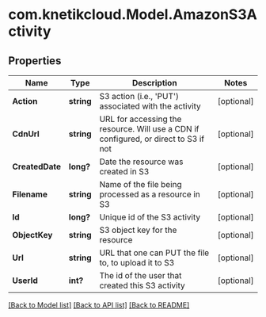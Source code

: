 # com.knetikcloud.Model.AmazonS3Activity
## Properties

Name | Type | Description | Notes
------------ | ------------- | ------------- | -------------
**Action** | **string** | S3 action (i.e., &#39;PUT&#39;) associated with the activity | [optional] 
**CdnUrl** | **string** | URL for accessing the resource. Will use a CDN if configured, or direct to S3 if not | [optional] 
**CreatedDate** | **long?** | Date the resource was created in S3 | [optional] 
**Filename** | **string** | Name of the file being processed as a resource in S3 | [optional] 
**Id** | **long?** | Unique id of the S3 activity | [optional] 
**ObjectKey** | **string** | S3 object key for the resource | [optional] 
**Url** | **string** | URL that one can PUT the file to, to upload it to S3 | [optional] 
**UserId** | **int?** | The id of the user that created this S3 activity | [optional] 

[[Back to Model list]](../README.md#documentation-for-models) [[Back to API list]](../README.md#documentation-for-api-endpoints) [[Back to README]](../README.md)

